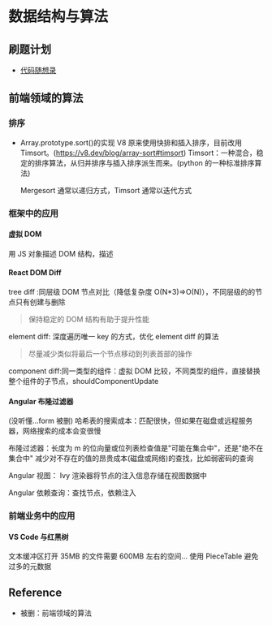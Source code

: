 # 数据结构与算法

## 刷题计划

- [代码随想录](https://programmercarl.com/)

## 前端领域的算法

### 排序

- Array.prototype.sort()的实现 V8 原来使用快排和插入排序，目前改用 Timsort。(https://v8.dev/blog/array-sort#timsort) Timsort：一种混合，稳定的排序算法，从归并排序与插入排序派生而来。(python 的一种标准排序算法)

  Mergesort 通常以递归方式，Timsort 通常以迭代方式

### 框架中的应用

#### 虚拟 DOM

用 JS 对象描述 DOM 结构，描述

#### React DOM Diff

tree diff :同层级 DOM 节点对比（降低复杂度 O(N\*3)=>O(N)），不同层级的的节点只有创建与删除

> 保持稳定的 DOM 结构有助于提升性能

element diff: 深度遍历唯一 key 的方式，优化 element diff 的算法

> 尽量减少类似将最后一个节点移动到列表首部的操作

component diff:同一类型的组件：虚拟 DOM 比较，不同类型的组件，直接替换整个组件的子节点，shouldComponentUpdate

#### Angular 布隆过滤器

(没听懂...form 被删) 哈希表的搜索成本：匹配很快，但如果在磁盘或远程服务器，网络搜索的成本会变很慢

布隆过滤器：长度为 m 的位向量或位列表检查值是"可能在集合中"，还是"绝不在集合中" 减少对不存在的值的昂贵成本(磁盘或网络)的查找，比如弱密码的查询

Angular 视图： Ivy 渲染器将节点的注入信息存储在视图数据中

Angular 依赖查询：查找节点，依赖注入

### 前端业务中的应用

#### VS Code 与红黑树

文本缓冲区打开 35MB 的文件需要 600MB 左右的空间... 使用 PieceTable 避免过多的元数据

## Reference

- 被删：前端领域的算法
